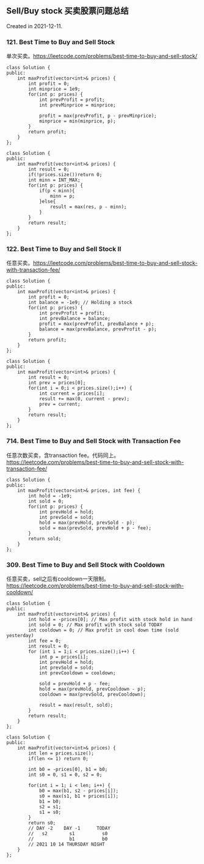 ## Sell/Buy stock 买卖股票问题总结

Created in 2021-12-11.

### 121. Best Time to Buy and Sell Stock

单次买卖。https://leetcode.com/problems/best-time-to-buy-and-sell-stock/

```
class Solution {
public:
    int maxProfit(vector<int>& prices) {
        int profit = 0; 
        int minprice = 1e9;
        for(int p: prices) {
            int prevProfit = profit;
            int prevMinprice = minprice;
            
            profit = max(prevProfit, p - prevMinprice);
            minprice = min(minprice, p);
        }
        return profit;
    }
};
```

```
class Solution {
public:
    int maxProfit(vector<int>& prices) {
        int result = 0;
        if(!prices.size())return 0;
        int minn = INT_MAX;
        for(int p: prices) {
            if(p < minn){
                minn = p;
            }else{
                result = max(res, p - minn);
            }
        }
        return result;
    }
};
```

### 122. Best Time to Buy and Sell Stock II

任意买卖。https://leetcode.com/problems/best-time-to-buy-and-sell-stock-with-transaction-fee/

```
class Solution {
public:
    int maxProfit(vector<int>& prices) {
        int profit = 0;
        int balance = -1e9; // Holding a stock
        for(int p: prices) {
            int prevProfit = profit;
            int prevBalance = balance;
            profit = max(prevProfit, prevBalance + p);
            balance = max(prevBalance, prevProfit - p);
        }
        return profit;
    }
};
```

```
class Solution {
public:
    int maxProfit(vector<int>& prices) {
        int result = 0;
        int prev = prices[0];
        for(int i = 0;i < prices.size();i++) {
            int current = prices[i];
            result += max(0, current - prev);
            prev = current;
        }
        return result;
    }
};
```

### 714. Best Time to Buy and Sell Stock with Transaction Fee

任意次数买卖，含transaction fee。代码同上。https://leetcode.com/problems/best-time-to-buy-and-sell-stock-with-transaction-fee/

```
class Solution {
public:
    int maxProfit(vector<int>& prices, int fee) {
        int hold = -1e9;
        int sold = 0;
        for(int p: prices) {
            int prevHold = hold;
            int prevSold = sold;
            hold = max(prevHold, prevSold - p);
            sold = max(prevSold, prevHold + p - fee);
        }
        return sold;
    }
};
```

### 309. Best Time to Buy and Sell Stock with Cooldown

任意买卖，sell之后有cooldown一天限制。https://leetcode.com/problems/best-time-to-buy-and-sell-stock-with-cooldown/

```
class Solution {
public:
    int maxProfit(vector<int>& prices) {
        int hold = -prices[0]; // Max profit with stock hold in hand
        int sold = 0; // Max profit with stock sold TODAY
        int cooldown = 0; // Max profit in cool down time (sold yesterday)
        int fee = 0;
        int result = 0;
        for (int i = 1;i < prices.size();i++) {
            int p = prices[i];
            int prevHold = hold;
            int prevSold = sold;
            int prevCooldown = cooldown;
            
            sold = prevHold + p - fee;
            hold = max(prevHold, prevCooldown - p);
            cooldown = max(prevSold, prevCooldown);
            
            result = max(result, sold);
        }
        return result;
    }
};
```

```
class Solution {
public:
    int maxProfit(vector<int>& prices) {
        int len = prices.size();
        if(len <= 1) return 0;
  
        int b0 = -prices[0], b1 = b0;
        int s0 = 0, s1 = 0, s2 = 0;

        for(int i = 1; i < len; i++) {
            b0 = max(b1, s2 - prices[i]);
            s0 = max(s1, b1 + prices[i]);
            b1 = b0; 
            s2 = s1; 
            s1 = s0; 
        }
        return s0;
        // DAY -2    DAY -1      TODAY
        //   s2        s1          s0
        //             b1          b0
        // 2021 10 14 THURSDAY NIGHT
    }
};
```